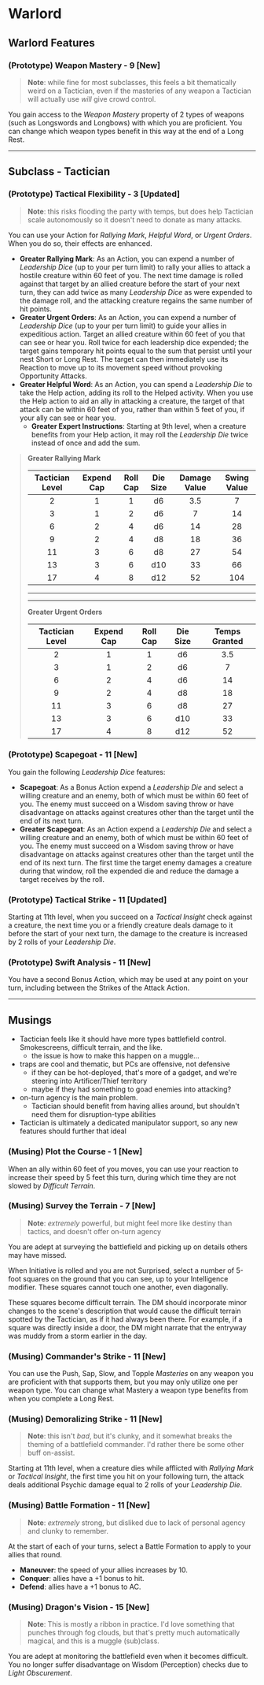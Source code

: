 # Warlord

## Warlord Features

### (Prototype) Weapon Mastery - 9 [New]

> **Note**: while fine for most subclasses, this feels a bit thematically weird on a Tactician, even if the masteries of any weapon a Tactician will actually use _will_ give crowd control.

You gain access to the _Weapon Mastery_ property of 2 types of weapons (such as Longswords and Longbows) with which you are proficient. You can change which weapon types benefit in this way at the end of a Long Rest.

-----

## Subclass - Tactician

### (Prototype) Tactical Flexibility - 3 [Updated]

> **Note**: this risks flooding the party with temps, but does help Tactician scale autonomously so it doesn't need to donate as many attacks.

You can use your Action for _Rallying Mark_, _Helpful Word_, or _Urgent Orders_. When you do so, their effects are enhanced.

- **Greater Rallying Mark**: As an Action, you can expend a number of _Leadership Dice_ (up to your per turn limit) to rally your allies to attack a hostile creature within 60 feet of you. The next time damage is rolled against that target by an allied creature before the start of your next turn, they can add twice as many _Leadership Dice_ as were expended to the damage roll, and the attacking creature regains the same number of hit points.
- **Greater Urgent Orders**: As an Action, you can expend a number of _Leadership Dice_ (up to your per turn limit) to guide your allies in expeditious action. Target an allied creature within 60 feet of you that can see or hear you. Roll twice for each leadership dice expended; the target gains temporary hit points equal to the sum that persist until your nest Short or Long Rest. The target can then immediately use its Reaction to move up to its movement speed without provoking Opportunity Attacks.
- **Greater Helpful Word**: As an Action, you can spend a _Leadership Die_ to take the Help action, adding its roll to the Helped activity. When you use the Help action to aid an ally in attacking a creature, the target of that attack can be within 60 feet of you, rather than within 5 feet of you, if your ally can see or hear you.
    - **Greater Expert Instructions**: Starting at 9th level, when a creature benefits from your Help action, it may roll the _Leadership Die_ twice instead of once and add the sum.

> **Greater Rallying Mark**
>
> | Tactician Level | Expend Cap | Roll Cap | Die Size | Damage Value | Swing Value |
> |:---------------:|:----------:|:---------:|:-------:|:------------:|:-----------:|
> | 2               | 1          | 1         | d6      | 3.5          |   7         |
> | 3               | 1          | 2         | d6      | 7            |  14         |
> | 6               | 2          | 4         | d6      | 14           |  28         |
> | 9               | 2          | 4         | d8      | 18           |  36         |
> | 11              | 3          | 6         | d8      | 27           |  54         |
> | 13              | 3          | 6         | d10     | 33           |  66         |
> | 17              | 4          | 8         | d12     | 52           | 104         |
>
> -----
> -----
>
> **Greater Urgent Orders**
>
> | Tactician Level | Expend Cap | Roll Cap | Die Size | Temps Granted |
> |:---------------:|:----------:|:---------:|:-------:|:-------------:|
> | 2               | 1          | 1         | d6      | 3.5           |
> | 3               | 1          | 2         | d6      | 7             |
> | 6               | 2          | 4         | d6      | 14            |
> | 9               | 2          | 4         | d8      | 18            |
> | 11              | 3          | 6         | d8      | 27            |
> | 13              | 3          | 6         | d10     | 33            |
> | 17              | 4          | 8         | d12     | 52            |

### (Prototype) Scapegoat - 11 [New]

You gain the following _Leadership Dice_ features:

- **Scapegoat**: As a Bonus Action expend a _Leadership Die_ and select a willing creature and an enemy, both of which must be within 60 feet of you. The enemy must succeed on a Wisdom saving throw or have disadvantage on attacks against creatures other than the target until the end of its next turn.
- **Greater Scapegoat**: As an Action expend a _Leadership Die_ and select a willing creature and an enemy, both of which must be within 60 feet of you. The enemy must succeed on a Wisdom saving throw or have disadvantage on attacks against creatures other than the target until the end of its next turn. The first time the target enemy damages a creature during that window, roll the expended die and reduce the damage a target receives by the roll.

### (Prototype) Tactical Strike - 11 [Updated]

Starting at 11th level, when you succeed on a _Tactical Insight_ check against a creature, the next time you or a friendly creature deals damage to it before the start of your next turn, the damage to the creature is increased by 2 rolls of your _Leadership Die_.

### (Prototype) Swift Analysis - 11 [New]

You have a second Bonus Action, which may be used at any point on your turn, including between the Strikes of the Attack Action.

-----

## Musings

- Tactician feels like it should have more types battlefield control. Smokescreens, difficult terrain, and the like.
    - the issue is how to make this happen on a muggle...
- traps are cool and thematic, but PCs are offensive, not defensive
    - if they can be hot-deployed, that's more of a gadget, and we're steering into Artificer/Thief territory
    - maybe if they had something to goad enemies into attacking?
- on-turn agency is the main problem.
    - Tactician should benefit from having allies around, but shouldn't need them for disruption-type abilities
- Tactician is ultimately a dedicated manipulator support, so any new features should further that ideal

### (Musing) Plot the Course - 1 [New]

When an ally within 60 feet of you moves, you can use your reaction to increase their speed by 5 feet this turn, during which time they are not slowed by _Difficult Terrain_.

### (Musing) Survey the Terrain - 7 [New]

> **Note**: _extremely_ powerful, but might feel more like destiny than tactics, and doesn't offer on-turn agency

You are adept at surveying the battlefield and picking up on details others may have missed.

When Initiative is rolled and you are not Surprised, select a number of 5-foot squares on the ground that you can see, up to your Intelligence modifier. These squares cannot touch one another, even diagonally.

These squares become difficult terrain. The DM should incorporate minor changes to the scene's description that would cause the difficult terrain spotted by the Tactician, as if it had always been there. For example, if a square was directly inside a door, the DM might narrate that the entryway was muddy from a storm earlier in the day.

### (Musing) Commander's Strike - 11 [New]

You can use the Push, Sap, Slow, and Topple _Masteries_ on any weapon you are proficient with that supports them, but you may only utilize one per weapon type. You can change what Mastery a weapon type benefits from when you complete a Long Rest.

### (Musing) Demoralizing Strike - 11 [New]

> **Note**: this isn't _bad_, but it's clunky, and it somewhat breaks the theming of a battlefield commander. I'd rather there be some other buff on-assist.

Starting at 11th level, when a creature dies while afflicted with _Rallying Mark_ or _Tactical Insight_, the first time you hit on your following turn, the attack deals additional Psychic damage equal to 2 rolls of your _Leadership Die_.

### (Musing) Battle Formation - 11 [New]

> **Note**: _extremely_ strong, but disliked due to lack of personal agency and clunky to remember.

At the start of each of your turns, select a Battle Formation to apply to your allies that round.

- **Maneuver**: the speed of your allies increases by 10.
- **Conquer**: allies have a +1 bonus to hit.
- **Defend**: allies have a +1 bonus to AC.

### (Musing) Dragon's Vision - 15 [New]

> **Note**: This is mostly a ribbon in practice. I'd love something that punches through fog clouds, but that's pretty much automatically magical, and this is a muggle (sub)class.

You are adept at monitoring the battlefield even when it becomes difficult. You no longer suffer disadvantage on Wisdom (Perception) checks due to _Light Obscurement_.
